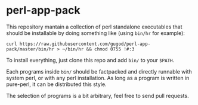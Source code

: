 # perl-app-pack

This repository mantain a collection of perl standalone executables that should be installable by
doing something like (using `bin/hr` for example):

    curl https://raw.githubusercontent.com/gugod/perl-app-pack/master/bin/hr > ~/bin/hr && chmod 0755 !#:3

To install everything, just clone this repo and add `bin/` to your `$PATH`.

Each programs inside `bin/` should be factpacked and directly runnable with system perl, or with any
perl installation. As long as a program is written in pure-perl, it can be distributed this style.

The selection of programs is a bit arbitrary, feel free to send pull requests.

